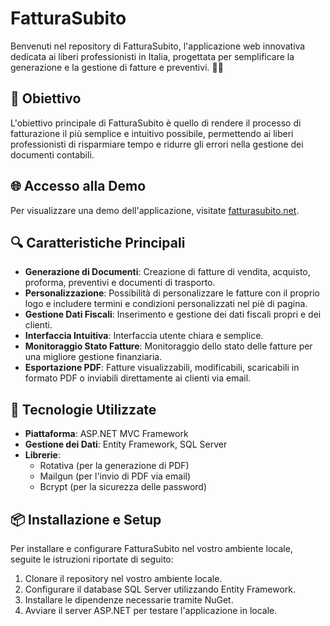 # FatturaSubito

Benvenuti nel repository di FatturaSubito, l'applicazione web innovativa dedicata ai liberi professionisti in Italia, progettata per semplificare la generazione e la gestione di fatture e preventivi. 📄✨

## 🎯 Obiettivo

L'obiettivo principale di FatturaSubito è quello di rendere il processo di fatturazione il più semplice e intuitivo possibile, permettendo ai liberi professionisti di risparmiare tempo e ridurre gli errori nella gestione dei documenti contabili.

## 🌐 Accesso alla Demo

Per visualizzare una demo dell'applicazione, visitate [fatturasubito.net](http://fatturasubito.net).

## 🔍 Caratteristiche Principali

- **Generazione di Documenti**: Creazione di fatture di vendita, acquisto, proforma, preventivi e documenti di trasporto.
- **Personalizzazione**: Possibilità di personalizzare le fatture con il proprio logo e includere termini e condizioni personalizzati nel piè di pagina.
- **Gestione Dati Fiscali**: Inserimento e gestione dei dati fiscali propri e dei clienti.
- **Interfaccia Intuitiva**: Interfaccia utente chiara e semplice.
- **Monitoraggio Stato Fatture**: Monitoraggio dello stato delle fatture per una migliore gestione finanziaria.
- **Esportazione PDF**: Fatture visualizzabili, modificabili, scaricabili in formato PDF o inviabili direttamente ai clienti via email.

## 🚀 Tecnologie Utilizzate

- **Piattaforma**: ASP.NET MVC Framework
- **Gestione dei Dati**: Entity Framework, SQL Server
- **Librerie**:
  - Rotativa (per la generazione di PDF)
  - Mailgun (per l'invio di PDF via email)
  - Bcrypt (per la sicurezza delle password)

## 📦 Installazione e Setup

Per installare e configurare FatturaSubito nel vostro ambiente locale, seguite le istruzioni riportate di seguito:

1. Clonare il repository nel vostro ambiente locale.
2. Configurare il database SQL Server utilizzando Entity Framework.
3. Installare le dipendenze necessarie tramite NuGet.
4. Avviare il server ASP.NET per testare l'applicazione in locale.
